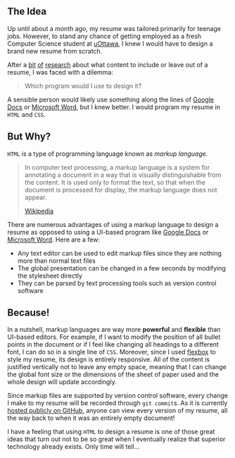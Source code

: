 ## The Idea

Up until about a month ago, my resume was tailored primarily for teenage jobs. However, to stand any chance of getting employed as a fresh Computer Science student at [uOttawa](https://www2.uottawa.ca/en), I knew I would have to design a brand new resume from scratch.

After a [bit](https://www.youtube.com/watch?v=r_Wf532f5X4) [of](https://www.youtube.com/watch?v=Tt08KmFfIYQ) [research](https://www.youtube.com/watch?v=BYUy1yvjHxE) about what content to include or leave out of a resume, I was faced with a dilemma:

> Which program would I use to design it?

A sensible person would likely use something along the lines of [Google Docs](https://www.google.ca/docs/about/) or [Microsoft Word](https://www.microsoft.com/en-us/microsoft-365/word), but I knew better. I would program my resume in `HTML` and `CSS`.

## But Why?

`HTML` is a type of programming language known as _markup language_.

> In computer text processing, a markup language is a system for annotating a document in a way that is visually distinguishable from the content. It is used only to format the text, so that when the document is processed for display, the markup language does not appear.
>
> [Wikipedia](https://en.wikipedia.org/wiki/Markup_language)

There are numerous advantages of using a markup language to design a resume as opposed to using a UI-based program like [Google Docs](https://www.google.ca/docs/about/) or [Microsoft Word](https://www.microsoft.com/en-us/microsoft-365/word). Here are a few:

- Any text editor can be used to edit markup files since they are nothing more than normal text files
- The global presentation can be changed in a few seconds by modifying the stylesheet directly
- They can be parsed by text processing tools such as version control software

<?
https://dev.to/practicalprogramming/advantages-of-document-markup-languages-vs-wysiwyg-editors-9f6
?>

## Because!

In a nutshell, markup languages are way more **powerful** and **flexible** than UI-based editors. For example, if I want to modify the position of all bullet points in the document or if I feel like changing all headings to a different font, I can do so in a single line of `CSS`. Moreover, since I used [flexbox](https://css-tricks.com/snippets/css/a-guide-to-flexbox/) to style my resume, its design is entirely responsive. All of the content is justified vertically not to leave any empty space, meaning that I can change the global font size or the dimensions of the sheet of paper used and the whole design will update accordingly.

Since markup files are supported by version control software, every change I make to my resume will be recorded through `git commit`s. As it is currently [hosted publicly on GitHub](https://github.com/Bricktech2000/Resume), anyone can view every version of my resume, all the way back to when it was an entirely empty document!

I have a feeling that using `HTML` to design a resume is one of those great ideas that turn out not to be so great when I eventually realize that superior technology already exists. Only time will tell...
